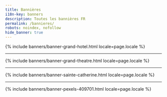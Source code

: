 ```yaml
---
title: Bannières
i18n-key: banners
description: Toutes les bannières FR
permalink: /bannieres/
robots: noindex, nofollow
hide_banner: true
---
```


{% include banners/banner-grand-hotel.html locale=page.locale %}
<hr class="wrapper">
{% include banners/banner-grand-theatre.html locale=page.locale %}
<hr class="wrapper">
{% include banners/banner-sainte-catherine.html locale=page.locale %}
<hr class="wrapper">
{% include banners/banner-pexels-409701.html locale=page.locale %}

